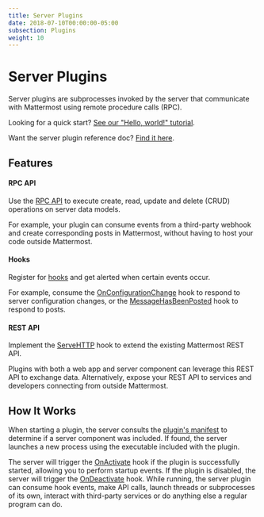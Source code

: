 ```yaml
---
title: Server Plugins
date: 2018-07-10T00:00:00-05:00
subsection: Plugins
weight: 10
---
```


# Server Plugins

Server plugins are subprocesses invoked by the server that communicate with Mattermost using remote procedure calls (RPC).

Looking for a quick start? [See our "Hello, world!" tutorial](/extend/plugins/server/hello-world/).

Want the server plugin reference doc? [Find it here](/extend/plugins/server/reference/).

## Features

#### RPC API

Use the [RPC API](/extend/plugins/server/reference/#API) to execute create, read, update and delete (CRUD) operations on server data models.

For example, your plugin can consume events from a third-party webhook and create corresponding posts in Mattermost, without having to host your code outside Mattermost.

#### Hooks

Register for [hooks](/extend/plugins/server/reference/#Hooks) and get alerted when certain events occur. 

For example, consume the [OnConfigurationChange](/extend/plugins/server/reference/#Hooks.OnConfigurationChange) hook to respond to server configuration changes, or the [MessageHasBeenPosted](/extend/plugins/server/reference/#Hooks.MessageHasBeenPosted) hook to respond to posts.

#### REST API

Implement the [ServeHTTP](/extend/plugins/server/reference/#Hooks.ServeHTTP) hook to extend the existing Mattermost REST API.

Plugins with both a web app and server component can leverage this REST API to exchange data. Alternatively, expose your REST API to services and developers connecting from outside Mattermost.

## How It Works

When starting a plugin, the server consults the [plugin's manifest](/extend/plugins/manifest-reference/) to determine if a server component was included. If found, the server launches a new process using the executable included with the plugin.

The server will trigger the [OnActivate](/extend/plugins/server/reference/#Hooks.OnActivate) hook if the plugin is successfully started, allowing you to perform startup events. If the plugin is disabled, the server will trigger the [OnDeactivate](/extend/plugins/server/reference/#Hooks.OnDeactivate) hook. While running, the server plugin can consume hook events, make API calls, launch threads or subprocesses of its own, interact with third-party services or do anything else a regular program can do.
